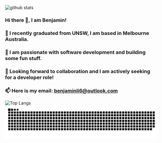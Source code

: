 <picture decoding="async" loading="lazy">
  <source media="(prefers-color-scheme: light)" srcset="https://pixel-profile.vercel.app/api/github-stats?username=benjamin-jun-li&theme=serene&pixelate_avatar=false&screen_effect=true">
  <source media="(prefers-color-scheme: dark)" srcset="https://pixel-profile.vercel.app/api/github-stats?username=benjamin-jun-li&theme=serene&pixelate_avatar=false&screen_effect=true">
  <img alt="github stats" src="https://pixel-profile.vercel.app/api/github-stats?username=benjamin-jun-li&theme=serene&pixelate_avatar=false&screen_effect=true">
</picture>

### Hi there 👋, I am Benjamin!
### 🌱 I recently graduated from UNSW, I am based in Melbourne Australia.
### 🔭 I am passionate with software development and building some fun stuff.
### 👯 Looking forward to collaboration and I am actively seeking for a developer role!
### 📫 Here is my email: [benjaminli6@outlook.com](mailto:benjaminli6@outlook.com)

![Top Langs](https://github-readme-stats-green-two-32.vercel.app/api/top-langs/?username=benjamin-jun-li&layout=compact)
![benjamin's github activity graph](https://raw.githubusercontent.com/benjamin-jun-li/benjamin-jun-li/output/github-contribution-grid-snake-dark.svg)
